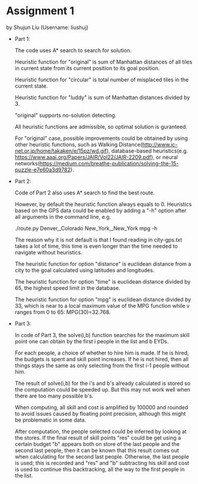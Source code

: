 # Assignment 1
by Shujun Liu
(Username: liushuj)

- Part 1:

  The code uses A* search to search for solution. 
  
  Heuristic function for "original" is sum of Manhattan distances of all tiles in current state from its current position to its goal position.
  
  Heuristic function for "circular" is total number of misplaced tiles in the current state.
  
  Heuristic function for "luddy" is sum of Manhattan distances divided by 3.
  
  "original" supports no-solution detecting.
  
  All heuristic functions are admissible, so optimal solution is guranteed.
  
  For "original" case, possible improvements could be obtained by using other heuristic functions, such as Walking Distance(http://www.ic-net.or.jp/home/takaken/e/15pz/wd.gif), database-based heuristics(e.g. https://www.aaai.org/Papers/JAIR/Vol22/JAIR-2209.pdf), or neural networks(https://medium.com/breathe-publication/solving-the-15-puzzle-e7e60a3d9782).
  
  
- Part 2:

  Code of Part 2 also uses A* search to find the best route.
  
  However, by default the heuristic function always equals to 0. Heuristics based on the GPS data could be enabled by adding a "-h" option after all arguments in the command line, e.g. 
  
  ./route.py Denver,_Colorado New_York,_New_York mpg -h
  
  The reason why it is not default is that I found reading in city-gps.txt takes a lot of time, this time is even longer than the time needed to navigate without heuristics. 
  
  The heuristic function for option "distance" is euclidean distance from a city to the goal calculated using latitudes and longitudes.
  
  The heuristic function for option "time" is euclidean distance divided by 65, the highest speed limit in the database.
  
  The heuristic function for option "mpg" is euclidean distance divided by 33, which is near to a local maximum value of the MPG function while v ranges from 0 to 65: MPG(30)=32.768.
  
- Part 3:

  In code of Part 3, the solve(i,b) function searches for the maximum skill point one can obtain by the first i people in the list and b EYDs.
  
  For each people, a choice of whether to hire him is made. If he is hired, the budgets is spent and skill point increases. If he is not hired, then all things stays the same as only selecting from the first i-1 people without him.
  
  The result of solve(i,b) for the i's and b's already calculated is stored so the computation could be speeded up. But this may not work well when there are too many possible b's.
  
  When computing, all skill and cost is amplified by 100000 and rounded to avoid issues caused by floating point precision, although this might be problematic in some data.
  
  After computation, the people selected could be inferred by looking at the stores. If the final result of skill points "res" could be get using a certain budget "b" appears both on store of the last people and the second last people, then it can be known that this result comes out when calculating for the second last people. Otherwise, the last people is used; this is recorded and "res" and "b" subtracting his skill and cost is used to continue this backtracking, all the way to the first people in the list.
